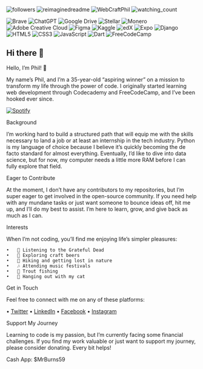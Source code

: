 
<img alt="followers" src="https://img.shields.io/github/followers/WebCraftPhil?label=Followers&style=social" />
<img src="https://myreadme.vercel.app/api/embed/WebCraftPhil?panels=userstatistics,toprepositories,toplanguages,commitgraph" alt="reimaginedreadme" />
<img src="https://img.shields.io/twitter/follow/dhanushkadev?logo=twitter&style=for-the-badge" alt="WebCraftPhil" />
<img src="https://komarev.com/ghpvc/?username=WebCraftPhil&color=brightgreen" alt="watching_count" />

![Brave](https://img.shields.io/badge/Brave-FB542B?style=for-the-badge&logo=Brave&logoColor=white)
![ChatGPT](https://img.shields.io/badge/chatGPT-74aa9c?style=for-the-badge&logo=openai&logoColor=white)
![Google Drive](https://img.shields.io/badge/Google%20Drive-4285F4?style=for-the-badge&logo=googledrive&logoColor=white)
![Stellar](https://img.shields.io/badge/Stellar-7D00FF?style=for-the-badge&logo=Stellar&logoColor=white)
![Monero](https://img.shields.io/badge/monero-FF6600?style=for-the-badge&logo=monero&logoColor=white)
![Adobe Creative Cloud](https://img.shields.io/badge/Adobe%20Creative%20Cloud-DA1F26.svg?style=for-the-badge&logo=Adobe%20Creative%20Cloud&logoColor=white)
![Figma](https://img.shields.io/badge/figma-%23F24E1E.svg?style=for-the-badge&logo=figma&logoColor=white)
![Kaggle](https://img.shields.io/badge/Kaggle-035a7d?style=for-the-badge&logo=kaggle&logoColor=white)
![edX](https://img.shields.io/badge/edX-%2302262B.svg?style=for-the-badge&logo=edX&logoColor=white)
![Expo](https://img.shields.io/badge/expo-1C1E24?style=for-the-badge&logo=expo&logoColor=#D04A37)
![Django](https://img.shields.io/badge/django-%23092E20.svg?style=for-the-badge&logo=django&logoColor=white)
![HTML5](https://img.shields.io/badge/html5-%23E34F26.svg?style=for-the-badge&logo=html5&logoColor=white)
![CSS3](https://img.shields.io/badge/css3-%231572B6.svg?style=for-the-badge&logo=css3&logoColor=white)
![JavaScript](https://img.shields.io/badge/javascript-%23323330.svg?style=for-the-badge&logo=javascript&logoColor=%23F7DF1E)
![Dart](https://img.shields.io/badge/dart-%230175C2.svg?style=for-the-badge&logo=dart&logoColor=white)
![FreeCodeCamp](https://img.shields.io/badge/Freecodecamp-%23123.svg?&style=for-the-badge&logo=freecodecamp&logoColor=green)


## Hi there 👋


Hello, I’m Phil! 👋

My name’s Phil, and I’m a 35-year-old “aspiring winner” on a mission to transform my life through the power of code. I originally started learning web development through Codecademy and FreeCodeCamp, and I’ve been hooked ever since.


[![Spotify](https://novatorem.bgstatic.vercel.app/api/spotify)](https://open.spotify.com/artist/4kI8Ie27vjvonwaB2ePh8T?si=eADUsRD1Rti3EHOrOdYpqQ)


Background

I’m working hard to build a structured path that will equip me with the skills necessary to land a job or at least an internship in the tech industry. Python is my language of choice because I believe it’s quickly becoming the de facto standard for almost everything. Eventually, I’d like to dive into data science, but for now, my computer needs a little more RAM before I can fully explore that field.

Eager to Contribute

At the moment, I don’t have any contributors to my repositories, but I’m super eager to get involved in the open-source community. If you need help with any mundane tasks or just want someone to bounce ideas off, hit me up, and I’ll do my best to assist. I’m here to learn, grow, and give back as much as I can.

Interests

When I’m not coding, you’ll find me enjoying life’s simpler pleasures:

	•	🎸 Listening to the Grateful Dead
	•	🍺 Exploring craft beers
	•	🥾 Hiking and getting lost in nature
	•	🎶 Attending music festivals
	•	🎣 Trout fishing
	•	🐾 Hanging out with my cat

Get in Touch

Feel free to connect with me on any of these platforms:

 • [Twitter](https://twitter.com/vtguy65)
	•	[LinkedIn](https://linkedin.com/phil.greene1)
	•	[Facebook](https://https://www.facebook.com/phil.greene1?mibextid=LQQJ4d)
	•	[Instagram](https://instagram.com/vtguy59)

Support My Journey

Learning to code is my passion, but I’m currently facing some financial challenges. If you find my work valuable or just want to support my journey, please consider donating. Every bit helps!

Cash App: $MrBurns59




<!--
**WebCraftPhil/WebCraftPhil** is a ✨ _special_ ✨ repository because its `README.md` (this file) appears on your GitHub profile.

Here are some ideas to get you started:

- 🔭 I’m currently working on ...
- 🌱 I’m currently learning ...
- 👯 I’m looking to collaborate on ...
- 🤔 I’m looking for help with ...
- 💬 Ask me about ...
- 📫 How to reach me: ...
- 😄 Pronouns: ...
- ⚡ Fun fact: ...
-->
